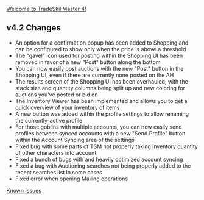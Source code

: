 [Welcome to TradeSkillMaster 4!](https://blog.tradeskillmaster.com/tradeskillmaster-4-released/)


## v4.2 Changes

* An option for a confirmation popup has been added to Shopping and can be configured to show only when the price is above a threshold
* The "gavel" icon used for posting within the Shopping UI has been removed in favor of a new "Post" button along the bottom
* You can now easily post auctions with the new "Post" button in the Shopping UI, even if there are currently none posted on the AH
* The results screen of the Shopping UI has been overhauled, with the stack size and quantity columns being split up and new coloring for auctions you've posted or bid on
* The Inventory Viewer has been implemented and allows you to get a quick overview of your inventory of items
* A new button was added within the profile settings to allow renaming the currently-active profile
* For those goblins with multiple accounts, you can now easily send profiles between synced accounts with a new "Send Profile" button within the Account Syncing area of the settings
* Fixed bug with some parts of TSM not properly taking inventory quantity of other characters into account
* Fixed a bunch of bugs with and heavily optimized account syncing
* Fixed a bug with Auctioning searches not being properly added to the recent searches list in some cases
* Fixed error when opening Mailing operations

[Known Issues](http://support.tradeskillmaster.com/display/KB/TSM4+Currently+Known+Issues)
